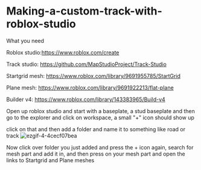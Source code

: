 # Making-a-custom-track-with-roblox-studio
What you need

Roblox studio:https://www.roblox.com/create

Track studio: https://github.com/MapStudioProject/Track-Studio

Startgrid mesh: https://www.roblox.com/library/9691955785/StartGrid

Plane mesh: https://www.roblox.com/library/9691922213/flat-plane

Builder v4: https://www.roblox.com/library/143383965/Build-v4

Open up roblox studio and start with a baseplate, a stud baseplate
and then go to the explorer and click on workspace, a small "+" icon should show up

click on that and then add a folder and name it to something like road or track
![ezgif-4-4cecf07bea](https://user-images.githubusercontent.com/77900806/169674974-f46eea4f-ddbb-4c2f-905d-543dc97b67f2.gif)

Now click over folder you just added and press the + icon again, search for mesh part and add it in, and then press on your mesh part and open the links to Startgrid and Plane meshes
